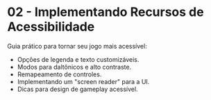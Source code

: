 # 02 - Implementando Recursos de Acessibilidade

Guia prático para tornar seu jogo mais acessível:
- Opções de legenda e texto customizáveis.
- Modos para daltônicos e alto contraste.
- Remapeamento de controles.
- Implementando um "screen reader" para a UI.
- Dicas para design de gameplay acessível.
